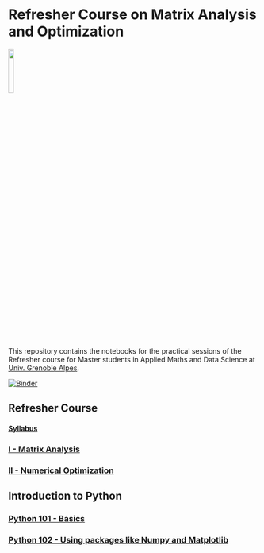 

#  Refresher Course on Matrix Analysis and Optimization
<img width=15% src="./img/UGA.png"></img>


This repository contains the notebooks for the practical sessions of the Refresher course for Master students in Applied Maths and Data Science at [Univ. Grenoble Alpes](http://www.univ-grenoble-alpes.fr). 



[![Binder](https://mybinder.org/badge.svg)](https://mybinder.org/v2/gh/iutzeler/refresher-course.git/master)


## Refresher Course 

#### [Syllabus](Syllabus.pdf)

### [I - Matrix Analysis](I_Matrix_Analysis.ipynb)
### [II - Numerical Optimization](II_Numerical_Optimization.ipynb)


## Introduction to Python 

### [Python 101 - Basics](Python101_Basics.ipynb)
### [Python 102 - Using packages like Numpy and Matplotlib](Python102_Numpy_and_co.ipynb)


